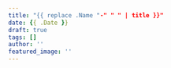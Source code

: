 ```yaml
---
title: "{{ replace .Name "-" " " | title }}"
date: {{ .Date }}
draft: true
tags: []
author: ''
featured_image: ''
---
```


